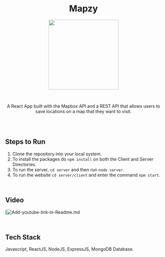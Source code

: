 <h1 align="center" >
  <b> Mapzy </b>
</h1>

<!-- # ![pageres](https://ibb.co/Qvx6D9n) -->
<p align="center">
  <img src="https://i.ibb.co/zVtS6sb/ok.png" width="225px" height="225px"/>
</p>

 <br />
 
<p align="center">
A React App built with the Mapbox API and a REST API that allows users to save locations on a map that they want to visit.
</p>
 
<br />  <br />

## Steps to Run

1. Clone the repository into your local system.
2. To install the packages do `npm install` on both the Client and Server Directories.
3. To run the server, `cd server` and then run `node server`.
4. To run the website `cd server/client` and enter the command `npm start`.

<br />

## Video

 [![Add-youtube-link-in-Readme.md](https://www.youtube.com/watch?v=tHfomuO3MyI)
 
<br />

## Tech Stack
Javascript, ReactJS, NodeJS, ExpressJS, MongoDB Database.

